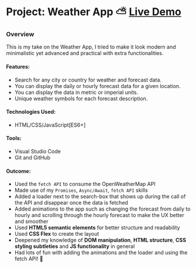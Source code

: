# Project: Weather App ⛅ [Live Demo](https://lukastars.github.io/Weather-App)

### Overview
This is my take on the Weather App, I tried to make it look modern and minimalistic yet advanced and practical with extra functionalities. 
#### **Features:**
* Search for any city or country for weather and forecast data.
* You can display the daily or hourly forecast data for a given location.
* You can display the data in metric or imperial units.
* Unique weather symbols for each forecast description.

#### **Technologies Used:**
* HTML/CSS/JavaScript[ES6+]

#### **Tools:**
* Visual Studio Code
* Git and GitHub

#### **Outcome:**
* Used the `fetch API` to consume the OpenWeatherMap API
* Made use of my `Promises`, `Async/Await`, `fetch API` skills 
* Added a loader next to the search-box that shows up during the call of the API and disappear once the data is fetched
* Added animations to the app such as changing the forecast from daily to hourly and scrolling through the hourly forecast to make the UX better and smoother 
* Used **HTML5 semantic elements** for better structure and readability
* Used **CSS Flex** to create the layout
* Deepened my knowledge of **DOM manipulation**, **HTML structure**, **CSS styling subtleties** and **JS functionality** in general
* Had lots of fun with adding the animations and the loader and using the fetch API! 🎨
